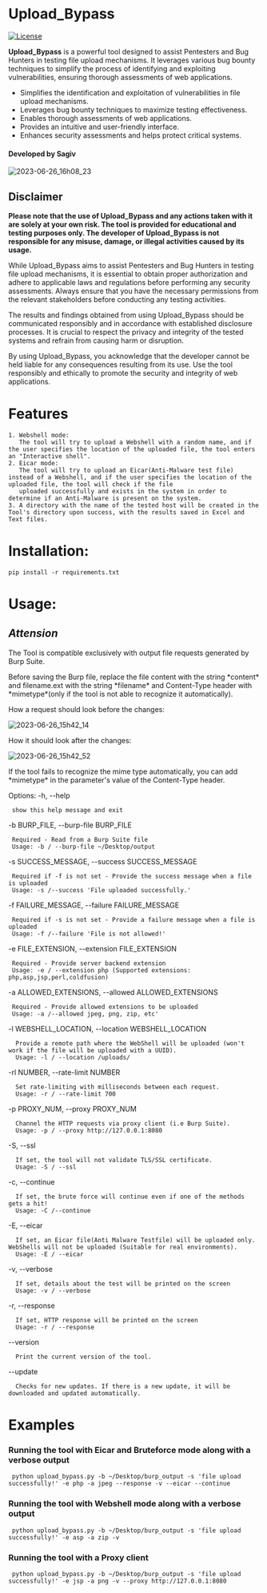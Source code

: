 # Upload_Bypass

[![License](https://img.shields.io/badge/License-MIT-blue.svg)](https://opensource.org/licenses/MIT)

**Upload_Bypass** is a powerful tool designed to assist Pentesters and Bug Hunters in testing file upload mechanisms. It leverages various bug bounty techniques to simplify the process of identifying and exploiting vulnerabilities, ensuring thorough assessments of web applications.

- Simplifies the identification and exploitation of vulnerabilities in file upload mechanisms.
- Leverages bug bounty techniques to maximize testing effectiveness.
- Enables thorough assessments of web applications.
- Provides an intuitive and user-friendly interface.
- Enhances security assessments and helps protect critical systems.
#### Developed by Sagiv
![2023-06-26_16h08_23](https://github.com/sAjibuu/Upload_Bypass/assets/81802295/aa95a6e1-b0ca-4aa0-8711-c3baddf6a073)

## Disclaimer

**Please note that the use of Upload_Bypass and any actions taken with it are solely at your own risk. The tool is provided for educational and testing purposes only. The developer of Upload_Bypass is not responsible for any misuse, damage, or illegal activities caused by its usage.**

While Upload_Bypass aims to assist Pentesters and Bug Hunters in testing file upload mechanisms, it is essential to obtain proper authorization and adhere to applicable laws and regulations before performing any security assessments. Always ensure that you have the necessary permissions from the relevant stakeholders before conducting any testing activities.

The results and findings obtained from using Upload_Bypass should be communicated responsibly and in accordance with established disclosure processes. It is crucial to respect the privacy and integrity of the tested systems and refrain from causing harm or disruption.

By using Upload_Bypass, you acknowledge that the developer cannot be held liable for any consequences resulting from its use. Use the tool responsibly and ethically to promote the security and integrity of web applications.


# Features 
    1. Webshell mode:
       The tool will try to upload a Webshell with a random name, and if the user specifies the location of the uploaded file, the tool enters an "Interactive shell".
    2. Eicar mode:
       The tool will try to upload an Eicar(Anti-Malware test file) instead of a Webshell, and if the user specifies the location of the uploaded file, the tool will check if the file 
       uploaded successfully and exists in the system in order to determine if an Anti-Malware is present on the system. 
    3. A directory with the name of the tested host will be created in the Tool's directory upon success, with the results saved in Excel and Text files.
  
# Installation:

    pip install -r requirements.txt
  
# Usage:

## ***Attension***

The Tool is compatible exclusively with output file requests generated by Burp Suite.

Before saving the Burp file, replace the file content with the string \*content\* and filename.ext with the string \*filename\* and Content-Type header with \*mimetype\*(only if the tool is not able to recognize it automatically).

How a request should look before the changes:

![2023-06-26_15h42_14](https://github.com/sAjibuu/Upload_Bypass/assets/81802295/77161ab2-848a-4a90-8821-6ae063150e49)

How it should look after the changes:

![2023-06-26_15h42_52](https://github.com/sAjibuu/Upload_Bypass/assets/81802295/a1dc86df-5914-4f88-a2f9-b514647621f7)

If the tool fails to recognize the mime type automatically, you can add \*mimetype\* in the parameter's value of the Content-Type header.

Options:
  -h, --help            
  
     show this help message and exit

  -b BURP_FILE, --burp-file BURP_FILE
  
     Required - Read from a Burp Suite file
     Usage: -b / --burp-file ~/Desktop/output
        
  -s SUCCESS_MESSAGE, --success SUCCESS_MESSAGE
  
     Required if -f is not set - Provide the success message when a file is uploaded
     Usage: -s /--success 'File uploaded successfully.'
        
  -f FAILURE_MESSAGE, --failure FAILURE_MESSAGE
  
     Required if -s is not set - Provide a failure message when a file is uploaded
     Usage: -f /--failure 'File is not allowed!'     
        
  -e FILE_EXTENSION, --extension FILE_EXTENSION
  
     Required - Provide server backend extension
     Usage: -e / --extension php (Supported extensions: php,asp,jsp,perl,coldfusion)
      
  -a ALLOWED_EXTENSIONS, --allowed ALLOWED_EXTENSIONS 
  
     Required - Provide allowed extensions to be uploaded
     Usage: -a /--allowed jpeg, png, zip, etc'
        
   -l WEBSHELL_LOCATION, --location WEBSHELL_LOCATION 
  
      Provide a remote path where the WebShell will be uploaded (won't work if the file will be uploaded with a UUID).
      Usage: -l / --location /uploads/  
        
   -rl NUMBER, --rate-limit NUMBER
  
      Set rate-limiting with milliseconds between each request.
      Usage: -r / --rate-limit 700  
        
   -p PROXY_NUM, --proxy PROXY_NUM
  
      Channel the HTTP requests via proxy client (i.e Burp Suite).
      Usage: -p / --proxy http://127.0.0.1:8080
      
   -S, --ssl 
  
      If set, the tool will not validate TLS/SSL certificate.
      Usage: -S / --ssl
      
   -c, --continue  
  
      If set, the brute force will continue even if one of the methods gets a hit!
      Usage: -C /--continue  
      
   -E, --eicar  
  
      If set, an Eicar file(Anti Malware Testfile) will be uploaded only. WebShells will not be uploaded (Suitable for real environments).
      Usage: -E / --eicar
      
   -v, --verbose 
  
      If set, details about the test will be printed on the screen
      Usage: -v / --verbose   
      
  -r, --response
  
      If set, HTTP response will be printed on the screen
      Usage: -r / --response

  --version  
  
      Print the current version of the tool.     
      
  --update
  
      Checks for new updates. If there is a new update, it will be downloaded and updated automatically.     
      
# Examples
  ### Running the tool with Eicar and Bruteforce mode along with a verbose output     
     python upload_bypass.py -b ~/Desktop/burp_output -s 'file upload successfully!' -e php -a jpeg --response -v --eicar --continue
  ### Running the tool with Webshell mode along with a verbose output     
     python upload_bypass.py -b ~/Desktop/burp_output -s 'file upload successfully!' -e asp -a zip -v
  ### Running the tool with a Proxy client   
     python upload_bypass.py -b ~/Desktop/burp_output -s 'file upload successfully!' -e jsp -a png -v --proxy http://127.0.0.1:8080

